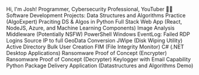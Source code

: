 Hi, I'm Josh!
Programmer, Cybersecurity Professional, YouTuber
👨‍💻 Software Development Projects:
Data Structures and Algorithms Practice (AlgoExpert)
Praciting DS & Algos in Python
Full Stack Web App (React, NodeJS, Azure, and Machine Learning Components)
Image Analysis Middleware (Potentially NSFW)
PowerShell
Windows EventLog: Failed RDP Logins Source IP to full GeoData Conversion
JWipe (Disk Wiping Utility)
Active Directory Bulk User Creation
FIM (File Integrity Monitor)
C# (.NET Desktop Applications)
Ransomware Proof of Concept (Encrypter)
Ransomware Proof of Concept (Decrypter)
Keylogger with Email Capability
Python
Package Delivery Application (Datastructures and Algorithms Demo)
